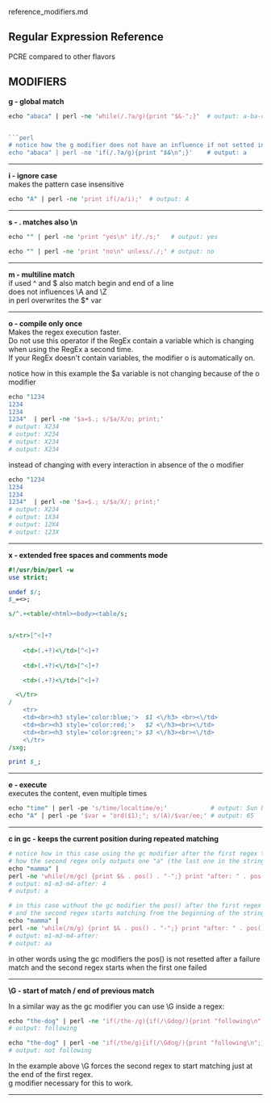 reference_modifiers.md

Regular Expression Reference
---
PCRE compared to other flavors

MODIFIERS
---

**g - global match**</br>
```perl
echo "abaca" | perl -ne 'while(/.?a/g){print "$&-";}'  # output: a-ba-ca-
```
```perl

```perl
# notice how the g modifier does not have an influence if not setted inside a loop
echo "abaca" | perl -ne 'if(/.?a/g){print "$&\n";}'    # output: a 
```

---

**i	- ignore case**</br>
makes the pattern case insensitive
```perl
echo "A" | perl -ne 'print if(/a/i);'  # output: A
```

---

**s	- . matches also \n**</br>
```perl
echo "" | perl -ne 'print "yes\n" if/./s;'   # output: yes
```
```perl
echo "" | perl -ne 'print "no\n" unless/./;' # output: no
```

---

**m	- multiline match**</br>
if used ^ and $ also match begin and end of a line</br>
does not influences \A and \Z</br>
in perl overwrites the $* var

---

**o -	compile only once**</br>
Makes the regex execution faster.</br>
Do not use this operator if the RegEx contain a variable which is changing when using the RegEx a second time.</br>
If your RegEx doesn't contain variables, the modifier o is automatically on.</br>

notice how in this example the $a variable is not changing because of the o modifier
```perl
echo "1234
1234
1234
1234"  | perl -ne '$a=$.; s/$a/X/o; print;'
# output: X234
# output: X234
# output: X234
# output: X234
```

instead of changing with every interaction in absence of the o modifier
```perl
echo "1234
1234
1234
1234"  | perl -ne '$a=$.; s/$a/X/; print;'
# output: X234
# output: 1X34
# output: 12X4
# output: 123X
```

---

**x	- extended free spaces and comments mode**</br>
```perl
#!/usr/bin/perl -w
use strict;

undef $/;
$_=<>;

s/^.+<table/<html><body><table/s;


s/<tr>[^<]+?
    
    <td>(.+?)<\/td>[^<]+?
    
    <td>(.+?)<\/td>[^<]+?

    <td>(.+?)<\/td>[^<]+?

  <\/tr>
/
    <tr>
    <td><br><h3 style='color:blue;'>  $1 <\/h3> <br><\/td>
    <td><br><h3 style='color:red;'>   $2 <\/h3><br><\/td>
    <td><br><h3 style='color:green;'> $3 <\/h3><br><\/td>
    <\/tr>
/sxg;

print $_;
```

---

**e - execute**</br>
executes the content, even multiple times
```perl
echo "time" | perl -pe 's/time/localtime/e;'            # output: Sun Nov 29 17:17:22 2015
echo "A" | perl -pe '$var = "ord($1);"; s/(A)/$var/ee;' # output: 65
```

---

**c in gc - keeps the current position during repeated matching**</br>

```perl
# notice how in this case using the gc modifier after the first regex the pos() is setted to 4 and
# how the second regex only outputs one "a" (the last one in the string)
echo "mamma" |
perl -ne 'while(/m/gc) {print $& . pos() . "-";} print "after: " . pos() . "\n"; while(/a/g) {print $&;}'
# output: m1-m3-m4-after: 4
# output: a
```

```perl
# in this case without the gc modifier the pos() after the first regex is not setted
# and the second regex starts matching from the beginning of the string finding a two times
echo "mamma" |
perl -ne 'while(/m/g) {print $& . pos() . "-";} print "after: " . pos() . "\n"; while(/a/g) {print $&;}'
# output: m1-m3-m4-after: 
# output: aa
```

in other words using the gc modifiers the pos() is not resetted after a failure match and the second regex starts when the first one failed

---

**\G - start of match / end of previous match**

In a similar way as the gc modifier you can use \G inside a regex:

```perl
echo "the-dog" | perl -ne 'if(/the-/g){if(/\Gdog/){print "following\n";} else {print "not following";}}'
# output: following
```

```perl
echo "the-dog" | perl -ne 'if(/the/g){if(/\Gdog/){print "following\n";} else {print "not following";}}'
# output: not following
```

In the example above \G forces the second regex to start matching just at the end of the first regex.</br>
g modifier necessary for this to work. 

---
